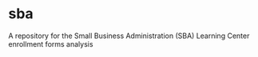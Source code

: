 # sba
 A repository for the Small Business Administration (SBA) Learning Center enrollment forms analysis

